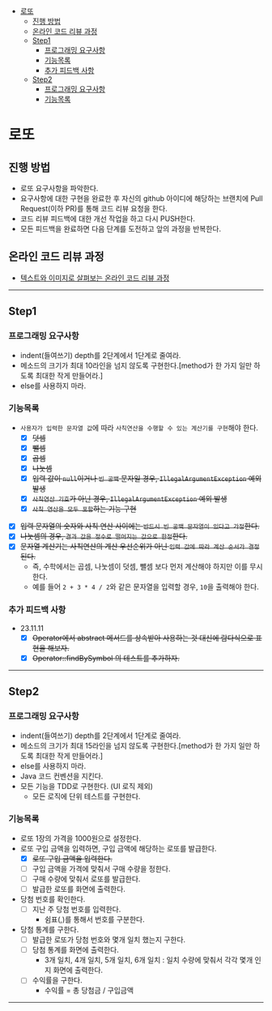 <!-- TOC -->

* [로또](#로또)
    * [진행 방법](#진행-방법)
    * [온라인 코드 리뷰 과정](#온라인-코드-리뷰-과정)
    * [Step1](#step1)
        * [프로그래밍 요구사항](#프로그래밍-요구사항)
        * [기능목록](#기능목록)
        * [추가 피드백 사항](#추가-피드백-사항)
    * [Step2](#step2)
        * [프로그래밍 요구사항](#프로그래밍-요구사항-1)
        * [기능목록](#기능목록-1)

<!-- TOC -->

# 로또

## 진행 방법

* 로또 요구사항을 파악한다.
* 요구사항에 대한 구현을 완료한 후 자신의 github 아이디에 해당하는 브랜치에 Pull Request(이하 PR)를 통해 코드 리뷰 요청을 한다.
* 코드 리뷰 피드백에 대한 개선 작업을 하고 다시 PUSH한다.
* 모든 피드백을 완료하면 다음 단계를 도전하고 앞의 과정을 반복한다.

## 온라인 코드 리뷰 과정

* [텍스트와 이미지로 살펴보는 온라인 코드 리뷰 과정](https://github.com/next-step/nextstep-docs/tree/master/codereview)

---

## Step1

### 프로그래밍 요구사항

- indent(들여쓰기) depth를 2단계에서 1단계로 줄여라.
- 메소드의 크기가 최대 10라인을 넘지 않도록 구현한다.[method가 한 가지 일만 하도록 최대한 작게 만들어라.]
- else를 사용하지 마라.

### 기능목록

- `사용자가 입력한 문자열 값`에 따라 `사칙연산을 수행할 수 있는 계산기를 구현`해야 한다.
    - [X] ~~덧셈~~
    - [X] ~~뺄셈~~
    - [X] ~~곱셈~~
    - [X] ~~나눗셈~~
    - [X] ~~입력 값이 `null`이거나 `빈 공백` 문자일 경우, `IllegalArgumentException` 예외 발생~~
    - [X] ~~`사칙연산 기호`가 아닌 경우, `IllegalArgumentException` 예외 발생~~
    - [X] ~~`사칙 연산을 모두 포함`하는 기능 구현~~
- [X] ~~입력 문자열의 숫자와 사칙 연산 사이에는 `반드시 빈 공백 문자열이 있다고 가정`한다.~~
- [X] ~~나눗셈의 경우, `결과 값을 정수로 떨어지는 값으로 한정`한다.~~
- [X] ~~문자열 계산기는 사칙연산의 계산 우선순위가 아닌 `입력 값에 따라 계산 순서가 결정`된다.~~
    - 즉, 수학에서는 곱셈, 나눗셈이 덧셈, 뺄셈 보다 먼저 계산해야 하지만 이를 무시한다.
    - 예를 들어 `2 + 3 * 4 / 2`와 같은 문자열을 입력할 경우, `10`을 출력해야 한다.

### 추가 피드백 사항

- 23.11.11
    - [X] ~~Operator에서 abstract 메서드를 상속받아 사용하는 것 대신에 람다식으로 표현을 해보자.~~
    - [X] ~~Operator::findBySymbol 의 테스트를 추가하자.~~

---

## Step2

### 프로그래밍 요구사항

- indent(들여쓰기) depth를 2단계에서 1단계로 줄여라.
- 메소드의 크기가 최대 15라인을 넘지 않도록 구현한다.[method가 한 가지 일만 하도록 최대한 작게 만들어라.]
- else를 사용하지 마라.
- Java 코드 컨벤션을 지킨다.
- 모든 기능을 TDD로 구현한다. (UI 로직 제외)
    - 모든 로직에 단위 테스트를 구현한다.

### 기능목록

- 로또 1장의 가격을 1000원으로 설정한다.
- 로또 구입 금액을 입력하면, 구입 금액에 해당하는 로또를 발급한다.
    - [X] ~~로또 구입 금액을 입력한다.~~
    - [ ] 구입 금액을 가격에 맞춰서 구매 수량을 정한다.
    - [ ] 구매 수량에 맞춰서 로또를 발급한다.
    - [ ] 발급한 로또를 화면에 출력한다.
- 당첨 번호를 확인한다.
    - [ ] 지난 주 당첨 번호를 입력한다.
        - 쉼표(,)를 통해서 번호를 구분한다.
- 당첨 통계를 구한다.
    - [ ] 발급한 로또가 당첨 번호와 몇개 일치 했는지 구한다.
    - [ ] 당첨 통계를 화면에 출력한다.
        - 3개 일치, 4개 일치, 5개 일치, 6개 일치 : 일치 수량에 맞춰서 각각 몇개 인지 화면에 출력한다.
    - [ ] 수익률을 구한다.
        - 수익률 = 총 당첨금 / 구입금액

---
